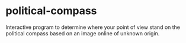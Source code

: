 # political-compass
Interactive program to determine where your point of view stand on the political compass based on an image online of unknown origin.
